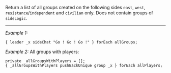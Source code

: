 Return a list of all groups created on the following sides `east`, `west`, `resistance`/`independent` and `civilian` only. Does not contain groups of `sideLogic`.


---
*Example 1:*
```sqf
{ leader _x sideChat "Go ! Go ! Go !" } forEach allGroups;
```

*Example 2:*
All groups with players:

```sqf
private _allGroupsWithPlayers = [];
{ _allGroupsWithPlayers pushBackUnique group _x } forEach allPlayers;
```